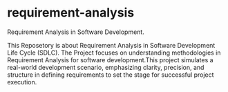 # requirement-analysis
Requirement Analysis in Software Development.

This Reposetory is about Requirement Analysis in Software Development Life Cycle (SDLC). The Project focuses on understanding methodologies in Requirement Analysis for software development.This project simulates a real-world development scenario, emphasizing clarity, precision, and structure in defining requirements to set the stage for successful project execution.
